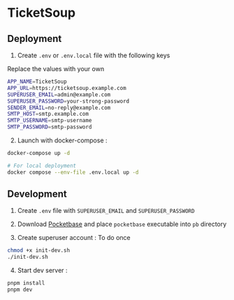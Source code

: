 # TicketSoup

## Deployment

1. Create `.env` or `.env.local` file with the following keys

Replace the values with your own

```bash
APP_NAME=TicketSoup
APP_URL=https://ticketsoup.example.com
SUPERUSER_EMAIL=admin@example.com
SUPERUSER_PASSWORD=your-strong-password
SENDER_EMAIL=no-reply@example.com
SMTP_HOST=smtp.example.com
SMTP_USERNAME=smtp-username
SMTP_PASSWORD=smtp-password
```

2. Launch with docker-compose :

```bash
docker-compose up -d

# For local deployment
docker compose --env-file .env.local up -d
```

## Development

1. Create `.env` file with `SUPERUSER_EMAIL` and `SUPERUSER_PASSWORD`

2. Download [Pocketbase](https://pocketbase.io/docs/) and place `pocketbase` executable into `pb` directory

3. Create superuser account : To do once

```bash
chmod +x init-dev.sh
./init-dev.sh
```

4. Start dev server :

```bash
pnpm install
pnpm dev
```
